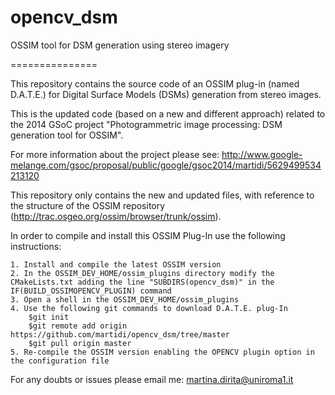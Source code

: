 opencv_dsm
==========

OSSIM tool for DSM generation using stereo imagery

===============

This repository contains the source code of an OSSIM plug-in (named D.A.T.E.) for Digital Surface Models (DSMs) generation from stereo images.

This is the updated code (based on a new and different approach) related to the 2014 GSoC project "Photogrammetric image processing: DSM generation tool for OSSIM".

For more information about the project please see:
http://www.google-melange.com/gsoc/proposal/public/google/gsoc2014/martidi/5629499534213120

This repository only contains the new and updated files, with reference to the structure of the OSSIM repository (http://trac.osgeo.org/ossim/browser/trunk/ossim).

In order to compile and install this OSSIM Plug-In use the following instructions:

	1. Install and compile the latest OSSIM version
	2. In the OSSIM_DEV_HOME/ossim_plugins directory modify the CMakeLists.txt adding the line "SUBDIRS(opencv_dsm)" in the IF(BUILD_OSSIMOPENCV_PLUGIN) command
	3. Open a shell in the OSSIM_DEV_HOME/ossim_plugins
	4. Use the following git commands to download D.A.T.E. plug-In
		$git init 
		$git remote add origin https://github.com/martidi/opencv_dsm/tree/master
		$git pull origin master
	5. Re-compile the OSSIM version enabling the OPENCV plugin option in the configuration file
	
For any doubts or issues please email me: martina.dirita@uniroma1.it
